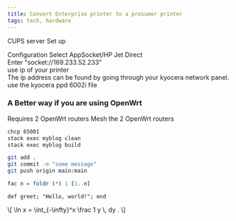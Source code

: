 ```yaml
---
title: Convert Enterprise printer to a prosumer printer
tags: tech, hardware
---
```


CUPS server
Set up

Configuration
Select AppSocket/HP Jet Direct  
Enter "socket://169.233.52.233"  
use ip of your printer  
The ip address can be found by going through your kyocera network panel.  
use the kyocera ppd 6002i file  

### A Better way if you are using OpenWrt 
Requires 2 OpenWrt routers 
Mesh the 2 OpenWrt routers



```bash
chcp 65001
stack exec myblog clean
stack exec myblog build
```

```bash
git add .
git commit -m "some message"
git push origin main:main
```



``` haskell
fac n = foldr (*) 1 [1..n]
```

```{.ruby .numberLines}
def greet; "Hello, world!"; end
```
\\[ \\ln x = \\int_{-\\infty}^x \\frac 1 y \\, dy . \\]